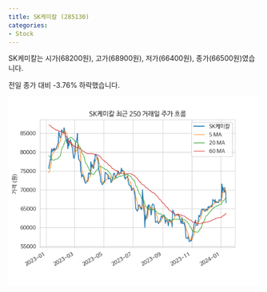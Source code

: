 ```yaml
---
title: SK케미칼 (285130)
categories:
- Stock
---
```


SK케미칼는 시가(68200원), 고가(68900원), 저가(66400원), 종가(66500원)였습니다.

전일 종가 대비 -3.76% 하락했습니다.

<!-- more -->

![285130](/assets/images/stock/285130.png)